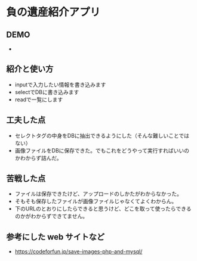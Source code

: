 # 負の遺産紹介アプリ

## DEMO

  - 

## 紹介と使い方

  - inputで入力したい情報を書き込みます
  - selectでDBに書き込みます
  - readで一覧にします


## 工夫した点

  - セレクトタグの中身をDBに抽出できるようにした（そんな難しいことではない）
  - 画像ファイルをDBに保存できた。でもこれをどうやって実行すればいいのかわからず詰んだ。
  

## 苦戦した点

  - ファイルは保存できたけど、アップロードのしかたがわからなかった。
  - そもそも保存したファイルが画像ファイルじゃなくてよくわからん。
  - 下のURLのとおりにしたらできると思うけど、どこを取って使ったらできるのかがわからずできてません。


## 参考にした web サイトなど

  - https://codeforfun.jp/save-images-php-and-mysql/

